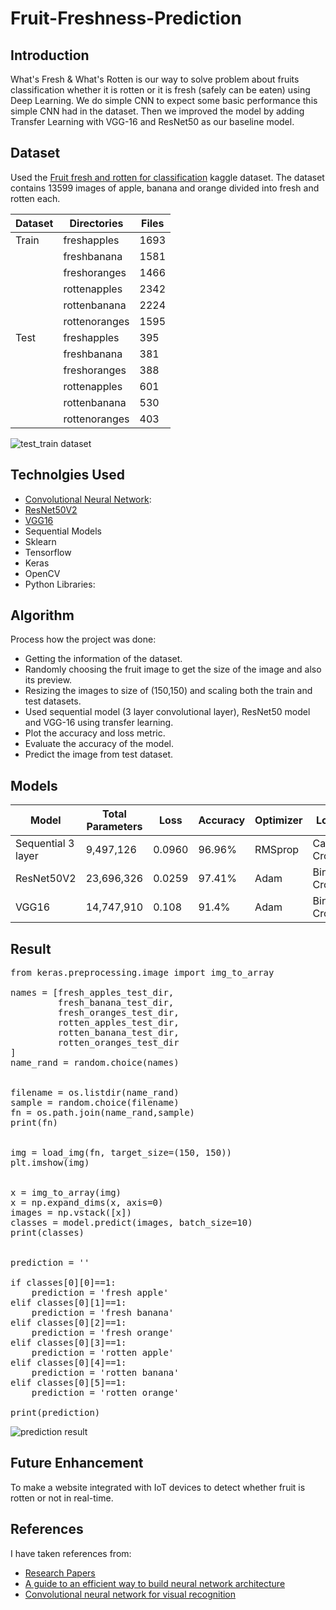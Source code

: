 # Fruit-Freshness-Prediction

## Introduction
What's Fresh & What's Rotten is our way to solve problem about fruits classification whether it is rotten or it is fresh (safely can be eaten) using Deep Learning. We do simple CNN to expect some basic performance this simple CNN had in the dataset. Then we improved the model by adding Transfer Learning with VGG-16 and ResNet50 as our baseline model.

## Dataset
Used the [Fruit fresh and rotten for classification](https://www.kaggle.com/sriramr/fruits-fresh-and-rotten-for-classification) kaggle dataset.
The dataset contains 13599 images of apple, banana and orange divided into fresh and rotten each.

Dataset       | Directories     | Files
------------- | -------------   | -------------
Train         | freshapples     | 1693
|             | freshbanana     | 1581
|             | freshoranges    | 1466
|             | rottenapples    | 2342
|             | rottenbanana    | 2224
|             | rottenoranges   | 1595
Test          | freshapples     | 395
|             | freshbanana     | 381
|             | freshoranges    | 388
|             | rottenapples    | 601
|             | rottenbanana    | 530
|             | rottenoranges   | 403

![test_train dataset](https://user-images.githubusercontent.com/56076028/148802937-949c3ca9-6c2a-4337-94d5-5085a9d853cd.jpg)

## Technolgies Used

* [Convolutional Neural Network](https://www.tensorflow.org/tutorials/images/cnn):
* [ResNet50V2](https://keras.io/api/applications/resnet/)
* [VGG16](https://keras.io/api/applications/vgg/)
* Sequential Models
* Sklearn
* Tensorflow
* Keras
* OpenCV
* Python Libraries: 


## Algorithm

Process how the project was done:

* Getting the information of the dataset.
* Randomly choosing the fruit image to get the size of the image and also its preview.
* Resizing the images to size of (150,150) and scaling both the train and test datasets.
* Used sequential model (3 layer convolutional layer), ResNet50 model and VGG-16 using transfer learning.
* Plot the accuracy and loss metric.
* Evaluate the accuracy of the model.
* Predict the image from test dataset.

## Models

Model                      | Total Parameters     | Loss     | Accuracy  | Optimizer | Loss metric
-------------              | -------------        | -------- | ----------| --------- | -------------------------
Sequential 3 layer         | 9,497,126            | 0.0960   | 96.96%    | RMSprop   | Categorical CrossEntropy
ResNet50V2                 | 23,696,326           | 0.0259   | 97.41%    | Adam      | Binary CrossEntropy
VGG16                      | 14,747,910           | 0.108         | 91.4%     | Adam      | Binary CrossEntropy

## Result

<pre>
from keras.preprocessing.image import img_to_array

names = [fresh_apples_test_dir,
         fresh_banana_test_dir,
         fresh_oranges_test_dir,
         rotten_apples_test_dir,
         rotten_banana_test_dir,
         rotten_oranges_test_dir
]
name_rand = random.choice(names)


filename = os.listdir(name_rand)
sample = random.choice(filename)
fn = os.path.join(name_rand,sample)
print(fn)


img = load_img(fn, target_size=(150, 150))
plt.imshow(img)


x = img_to_array(img)
x = np.expand_dims(x, axis=0)
images = np.vstack([x])
classes = model.predict(images, batch_size=10)
print(classes)


prediction = ''

if classes[0][0]==1:
    prediction = 'fresh apple'
elif classes[0][1]==1:
    prediction = 'fresh banana'
elif classes[0][2]==1:
    prediction = 'fresh orange'
elif classes[0][3]==1:
    prediction = 'rotten apple'
elif classes[0][4]==1:
    prediction = 'rotten banana'
elif classes[0][5]==1:
    prediction = 'rotten orange'

print(prediction)
</pre>

![prediction result](https://user-images.githubusercontent.com/56076028/148802492-61e08bf6-d4c9-4a32-a725-3fa8300a2b48.jpg)

## Future Enhancement
To make a website integrated with IoT devices to detect whether fruit is rotten or not in real-time.


## References
I have taken references from:
* [Research Papers](https://github.com/harshitkd/Fruit-Freshness-Prediction/tree/main/reference%20Docs)
* [A guide to an efficient way to build neural network architecture](https://towardsdatascience.com/a-guide-to-an-efficient-way-to-build-neural-network-architectures-part-ii-hyper-parameter-42efca01e5d7)
* [Convolutional neural network for visual recognition](https://cs231n.github.io/convolutional-networks/)



